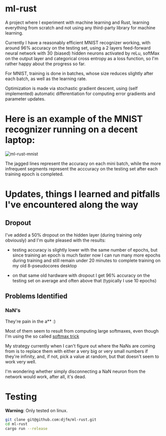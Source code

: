 # ml-rust

A project where I experiment with machine learning and Rust, learning everything from scratch and not using any third-party library for machine learning.

Currently I have a reasonably efficient MNIST recognizer working, with around 96% accuracy on the testing set, using a 2 layers feed-forward neural network with 30 (biased) hidden neurons activated by reLu, softMax on the output layer and categorical cross entropy as a loss function, so I'm rather happy about the progress so far.

For MNIST, training is done in batches, whose size reduces slightly after each batch, as well as the learning rate.

Optimization is made via stochastic gradient descent, using (self implemented) automatic differentiation for computing error gradients and parameter updates.

# Here is an example of the MNIST recognizer running on a decent laptop:
![ml-rust-mnist](https://user-images.githubusercontent.com/1460499/175834092-24ff2c17-474f-4162-a2d5-8be0ecd67489.png)

The jagged lines represent the accuracy on each mini batch, while the more infrequent segments represent the acccuracy on the testing set after each training epoch is completed.

# Updates, things I learned and pitfalls I've encountered along the way

## Dropout

I've added a 50% dropout on the hidden layer (during training only obviously) and I'm quite pleased with the results:

- testing accuracy is slightly lower with the same number of epochs,
  but since training an epoch is much faster now I can run many more epochs during training and still remain under 20 minutes 
  to complete training on my old 8-pseudocores desktop

- on that same old hardware with dropout I get 96% accuracy on the testing set on average and often above that (typically I use 10 epochs)

## Problems Identified

### NaN's

They're pain in the a** :)

Most of them seem to result from computing large softmaxes, even though I'm using the so called [softmax trick](https://jamesmccaffrey.wordpress.com/2016/03/04/the-max-trick-when-computing-softmax/)

My strategy currently when I can't figure out where the NaNs are coming from is to replace them with either a very big or very small numbers if they're infinity, and, if not, pick a value at random, but that doesn't seem to work very well.

I'm wondering whether simply disconnecting a NaN neuron from the network would work, after all, it's dead.

# Testing

**Warning**: Only tested on linux.

```bash
git clone git@github.com:djfm/ml-rust.git
cd ml-rust
cargo run --release
```
